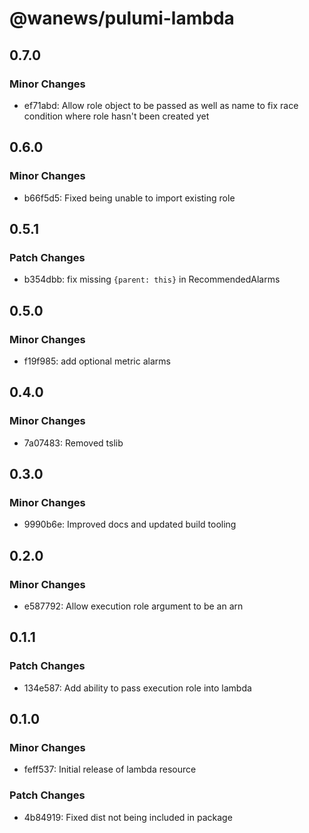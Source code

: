 # @wanews/pulumi-lambda

## 0.7.0

### Minor Changes

- ef71abd: Allow role object to be passed as well as name to fix race condition where role hasn't been created yet

## 0.6.0

### Minor Changes

- b66f5d5: Fixed being unable to import existing role

## 0.5.1

### Patch Changes

- b354dbb: fix missing `{parent: this}` in RecommendedAlarms

## 0.5.0

### Minor Changes

- f19f985: add optional metric alarms

## 0.4.0

### Minor Changes

- 7a07483: Removed tslib

## 0.3.0

### Minor Changes

- 9990b6e: Improved docs and updated build tooling

## 0.2.0

### Minor Changes

- e587792: Allow execution role argument to be an arn

## 0.1.1

### Patch Changes

- 134e587: Add ability to pass execution role into lambda

## 0.1.0

### Minor Changes

- feff537: Initial release of lambda resource

### Patch Changes

- 4b84919: Fixed dist not being included in package
